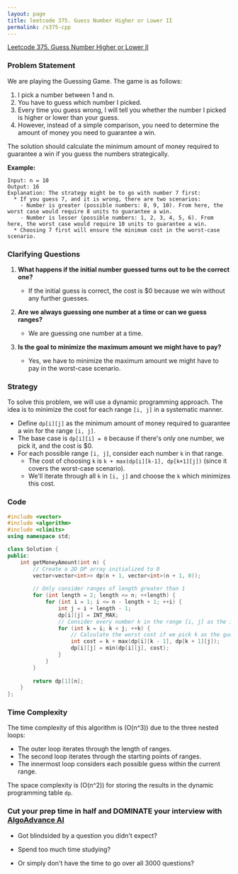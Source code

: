 ```yaml
---
layout: page
title: leetcode 375. Guess Number Higher or Lower II
permalink: /s375-cpp
---
```

[Leetcode 375. Guess Number Higher or Lower II](https://algoadvance.github.io/algoadvance/l375)
### Problem Statement

We are playing the Guessing Game. The game is as follows:

1. I pick a number between 1 and n.
2. You have to guess which number I picked.
3. Every time you guess wrong, I will tell you whether the number I picked is higher or lower than your guess.
4. However, instead of a simple comparison, you need to determine the amount of money you need to guarantee a win.

The solution should calculate the minimum amount of money required to guarantee a win if you guess the numbers strategically.

**Example:**
```
Input: n = 10
Output: 16
Explanation: The strategy might be to go with number 7 first: 
  * If you guess 7, and it is wrong, there are two scenarios:
    - Number is greater (possible numbers: 8, 9, 10). From here, the worst case would require 8 units to guarantee a win.
    - Number is lesser (possible numbers: 1, 2, 3, 4, 5, 6). From here, the worst case would require 10 units to guarantee a win.
  * Choosing 7 first will ensure the minimum cost in the worst-case scenario.
```

### Clarifying Questions

1. **What happens if the initial number guessed turns out to be the correct one?**
   - If the initial guess is correct, the cost is $0 because we win without any further guesses.
   
2. **Are we always guessing one number at a time or can we guess ranges?**
   - We are guessing one number at a time.

3. **Is the goal to minimize the maximum amount we might have to pay?**
   - Yes, we have to minimize the maximum amount we might have to pay in the worst-case scenario.

### Strategy

To solve this problem, we will use a dynamic programming approach. The idea is to minimize the cost for each range `[i, j]` in a systematic manner.

- Define `dp[i][j]` as the minimum amount of money required to guarantee a win for the range `[i, j]`.
- The base case is `dp[i][i] = 0` because if there's only one number, we pick it, and the cost is $0.
- For each possible range `[i, j]`, consider each number `k` in that range.
  - The cost of choosing `k` is `k + max(dp[i][k-1], dp[k+1][j])` (since it covers the worst-case scenario).
  - We'll iterate through all `k` in `[i, j]` and choose the `k` which minimizes this cost.

### Code

```cpp
#include <vector>
#include <algorithm>
#include <climits>
using namespace std;

class Solution {
public:
    int getMoneyAmount(int n) {
        // Create a 2D DP array initialized to 0
        vector<vector<int>> dp(n + 1, vector<int>(n + 1, 0));
        
        // Only consider ranges of length greater than 1
        for (int length = 2; length <= n; ++length) {
            for (int i = 1; i <= n - length + 1; ++i) {
                int j = i + length - 1;
                dp[i][j] = INT_MAX;
                // Consider every number k in the range [i, j] as the initial guess
                for (int k = i; k < j; ++k) {
                    // Calculate the worst cost if we pick k as the guess stop point
                    int cost = k + max(dp[i][k - 1], dp[k + 1][j]);
                    dp[i][j] = min(dp[i][j], cost);
                }
            }
        }
        
        return dp[1][n];
    }
};
```

### Time Complexity

The time complexity of this algorithm is \(O(n^3)\) due to the three nested loops:
- The outer loop iterates through the length of ranges.
- The second loop iterates through the starting points of ranges.
- The innermost loop considers each possible guess within the current range.

The space complexity is \(O(n^2)\) for storing the results in the dynamic programming table `dp`.


### Cut your prep time in half and DOMINATE your interview with [AlgoAdvance AI](https://algoAdvance.com)

- Got blindsided by a question you didn't expect?

- Spend too much time studying?

- Or simply don't have the time to go over all 3000 questions?

